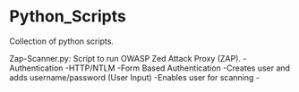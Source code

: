 # Python_Scripts

Collection of python scripts. 

Zap-Scanner.py: Script to run OWASP Zed Attack Proxy (ZAP). 
    -Authentication
        -HTTP/NTLM
        -Form Based Authentication
    -Creates user and adds username/password (User Input)
    -Enables user for scanning
    -